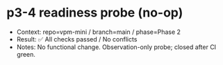 # p3-4 readiness probe (no-op)
- Context: repo=vpm-mini / branch=main / phase=Phase 2
- Result: ✅ All checks passed / No conflicts
- Notes: No functional change. Observation-only probe; closed after CI green.
